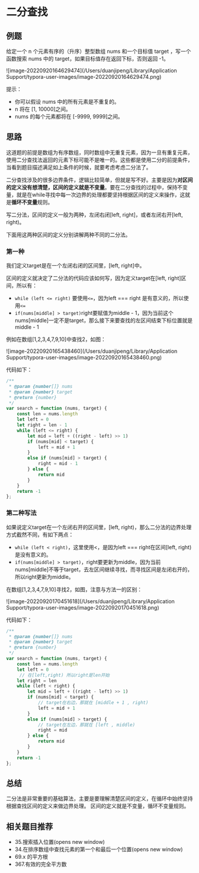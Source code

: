# 二分查找

## 例题

给定一个 n 个元素有序的（升序）整型数组 nums 和一个目标值 target  ，写一个函数搜索 nums 中的 target，如果目标值存在返回下标，否则返回 -1。

![image-20220920164629474](/Users/duanjipeng/Library/Application Support/typora-user-images/image-20220920164629474.png)

提示：

- 你可以假设 nums 中的所有元素是不重复的。
- n 将在 [1, 10000]之间。
- nums 的每个元素都将在 [-9999, 9999]之间。

## 思路

这道题的前提是数组为有序数组，同时数组中无重复元素，因为一旦有重复元素，使用二分查找法返回的元素下标可能不是唯一的。这些都是使用二分的前提条件，当看到题目描述满足如上条件的时候，就要考虑考虑二分法了。

二分查找涉及的很多边界条件，逻辑比较简单，但就是写不好。主要是因为**对区间的定义没有想清楚，区间的定义就是不变量**。要在二分查找的过程中，保持不变量，就是在while寻找中每一次边界的处理都要坚持根据区间的定义来操作，这就是**循环不变量**规则。

写二分法，区间的定义一般为两种，左闭右闭[left, right]，或者左闭右开[left, right)。

下面用这两种区间的定义分别讲解两种不同的二分法。

### 第一种

我们定义target是在一个左闭右闭的区间里，[left, right]中。

区间的定义就决定了二分法的代码应该如何写，因为定义target在[left, right]区间，所以有：

- `while (left <= right)` 要使用`<=`，因为left === right 是有意义的，所以使用`<=`
- `if(nums[middle] > target)`right要赋值为middle - 1，因为当前这个nums[middle]一定不是target，那么接下来要查找的左区间结束下标位置就是middle - 1

例如在数组[1,2,3,4,7,9,10]中查找2，如图：

![image-20220920165438460](/Users/duanjipeng/Library/Application Support/typora-user-images/image-20220920165438460.png)

代码如下：

```js
/**
 * @param {number[]} nums
 * @param {number} target
 * @return {number}
 */
var search = function (nums, target) {
    const len = nums.length
    let left = 0
    let right = len - 1
    while (left <= right) {
        let mid = left + ((right - left) >> 1)
        if (nums[mid] < target) {
            left = mid + 1
        }
        else if (nums[mid] > target) {
            right = mid - 1
        } else {
            return mid
        }
    }
    return -1
};
```

### 第二种写法

如果说定义target在一个左闭右开的区间里，[left, right)，那么二分法的边界处理方式截然不同，有如下两点：

- `while (left < right)`，这里使用<，是因为left === right在区间[left, right)是没有意义的。
- `if(nums[middle] > target)`，right要更新为middle，因为当前nums[middle]不等于target，去左区间继续寻找，而寻找区间是左闭右开的，所以right更新为middle。

在数组[1,2,3,4,7,9,10]寻找2，如图，注意与方法一的区别：

![image-20220920170451618](/Users/duanjipeng/Library/Application Support/typora-user-images/image-20220920170451618.png)

代码如下：

```js
/**
 * @param {number[]} nums
 * @param {number} target
 * @return {number}
 */
var search = function (nums, target) {
    const len = nums.length
    let left = 0
     // 在[left,right) 所以right是len开始
    let right = len
    while (left < right) {
        let mid = left + ((right - left) >> 1)
        if (nums[mid] < target) {
            // target在右边，那就在 [middle + 1 , right)
            left = mid + 1
        }
        else if (nums[mid] > target) {
            // target在左边，那就在 [left , middle)
            right = mid
        } else {
            return mid
        }
    }
    return -1
};
```
## 总结
二分法是非常重要的基础算法，主要是要理解清楚区间的定义，在循环中始终坚持根据查找区间的定义来做边界处理。
区间的定义就是不变量，循环不变量规则。

## 相关题目推荐
- 35.搜索插入位置(opens new window)
- 34.在排序数组中查找元素的第一个和最后一个位置(opens new window)
- 69.x 的平方根
- 367.有效的完全平方数
